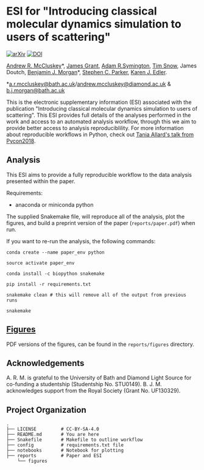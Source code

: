 # ESI for "Introducing classical molecular dynamics simulation to users of scattering"

[![arXiv](https://img.shields.io/badge/arXiv-xxxx.xxxxx-orange.svg)](https://arxiv.org/abs/xxxx.xxxxx) [![DOI](https://zenodo.org/badge/158192967.svg)](https://zenodo.org/badge/latestdoi/158192967)

[Andrew R. McCluskey](https://orcid.org/0000-0003-3381-5911)&ast;, [James Grant](https://orcid.org/0000-0003-1362-2055), [Adam R.Symington](https://orcid.org/0000-0001-6059-497X), [Tim Snow](https://orcid.org/0000-0001-7146-6885), James Doutch, [Benjamin J. Morgan](https://orcid.org/0000-0002-3056-8233)&ast;, [Stephen C. Parker](https://orcid.org/0000-0003-3804-0975), [Karen J. Edler](https://orcid.org/0000-0001-5822-0127).

&ast;[a.r.mccluskey@bath.ac.uk](mailto:a.r.mccluskey@bath.ac.uk)/[andrew.mccluskey@diamond.ac.uk](mailto:aandrew.mccluskey@diamond.ac.uk) & [b.j.morgan@bath.ac.uk](mailto:b.j.morgan@bath.ac.uk)

This is the electronic supplementary information (ESI) associated with the publication "Introducing classical molecular dynamics simulation to users of scattering".
This ESI provides full details of the analyses performed in the work and access to an automated analysis workflow, through this we aim to provide better access to analysis reproduciblility.
For more information about reproducible workflows in Python, check out [Tania Allard's talk from Pycon2018](http://bitsandchips.me/Talks/PyCon.html#/title).

## Analysis

This ESI aims to provide a fully reproducible workflow to the data analysis presented within the paper.

Requirements:

- anaconda or miniconda python

The supplied Snakemake file, will reproduce all of the analysis, plot the figures, and build a preprint version of the paper (`reports/paper.pdf`) when run.

If you want to re-run the analysis, the following commands:

```
conda create --name paper_env python

source activate paper_env

conda install -c biopython snakemake

pip install -r requirements.txt

snakemake clean # this will remove all of the output from previous runs

snakemake
```

## [Figures](/reports/figures)

PDF versions of the figures, can be found in the `reports/figures` directory.

## Acknowledgements

A. R. M. is grateful to the University of Bath and Diamond Light Source for co-funding a studentship (Studentship No. STU0149).
B. J. M. acknowledges support from the Royal Society (Grant No. UF130329).

## Project Organization

    .
    ├── LICENSE         # CC-BY-SA-4.0
    ├── README.md       # You are here
    ├── Snakefile       # Makefile to outline workflow
    ├── config          # requirements.txt file
    ├── notebooks       # Notebook for plotting
    ├── reports         # Paper and ESI
        └── figures
